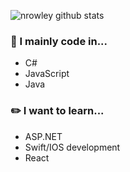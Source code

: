 ![nrowley github stats](https://github-readme-stats.vercel.app/api?username=nrowley&show_icons=true&theme=light) <br>

### 💭 I mainly code in...
- C#
- JavaScript
- Java

### ✏️ I want to learn...
- ASP.NET
- Swift/IOS development
- React
